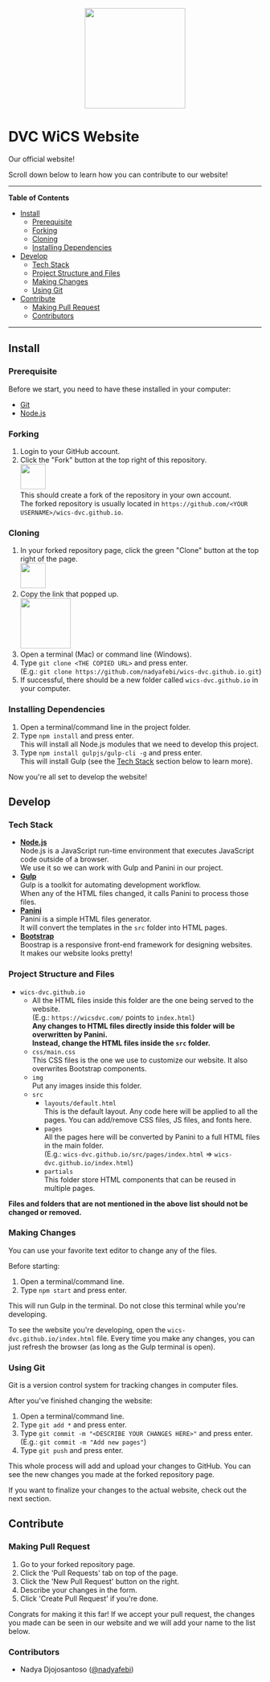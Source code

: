 <p align="center"><img src="https://wicsdvc.com/img/logo.png" height="200"></p>

# DVC WiCS Website
Our official website!

Scroll down below to learn how you can contribute to our website!

<hr>

**Table of Contents**

* [Install](#install)
  * [Prerequisite](#prerequisite)
  * [Forking](#forking)
  * [Cloning](#cloning)
  * [Installing Dependencies](#installing-dependencies)
* [Develop](#develop)
  * [Tech Stack](#tech-stack)
  * [Project Structure and Files](#project-structure-and-files)
  * [Making Changes](#making-changes)
  * [Using Git](#using-git)
* [Contribute](#contribute)
  * [Making Pull Request](#making-pull-request)
  * [Contributors](#contributors)

<hr>

## Install

### Prerequisite

Before we start, you need to have these installed in your computer:
* [Git](https://git-scm.com/)
* [Node.js](https://nodejs.org/en/)

### Forking

1. Login to your GitHub account.
1. Click the "Fork" button at the top right of this repository.<br>
  <img src="https://github-images.s3.amazonaws.com/help/bootcamp/Bootcamp-Fork.png" height="50"><br>
  This should create a fork of the repository in your own account.<br>
  The forked repository is usually located in `https://github.com/<YOUR USERNAME>/wics-dvc.github.io`.

### Cloning

1. In your forked repository page, click the green "Clone" button at the top right of the page.<br>
  <img src="https://help.github.com/assets/images/help/repository/clone-repo-clone-url-button.png" height="50"><br>
1. Copy the link that popped up.<br>
  <img src="https://help.github.com/assets/images/help/repository/https-url-clone.png" height="100"><br>
1. Open a terminal (Mac) or command line (Windows).<br>
1. Type `git clone <THE COPIED URL>` and press enter.<br>
  (E.g.: `git clone https://github.com/nadyafebi/wics-dvc.github.io.git`)<br>
1. If successful, there should be a new folder called `wics-dvc.github.io` in your computer.

### Installing Dependencies

1. Open a terminal/command line in the project folder.
1. Type `npm install` and press enter.<br>
  This will install all Node.js modules that we need to develop this project.
1. Type `npm install gulpjs/gulp-cli -g` and press enter.<br>
  This will install Gulp (see the [Tech Stack](#tech-stack) section below to learn more).

Now you're all set to develop the website!

## Develop

### Tech Stack

* [**Node.js**](https://nodejs.org/en/)<br>
  Node.js is a JavaScript run-time environment that executes JavaScript code outside of a browser.<br>
  We use it so we can work with Gulp and Panini in our project.
* [**Gulp**](https://gulpjs.com/)<br>
  Gulp is a toolkit for automating development workflow.<br>
  When any of the HTML files changed, it calls Panini to process those files.
* [**Panini**](https://github.com/zurb/panini)<br>
  Panini is a simple HTML files generator.<br>
  It will convert the templates in the `src` folder into HTML pages.
* [**Bootstrap**](https://getbootstrap.com/)<br>
  Boostrap is a responsive front-end framework for designing websites.<br>
  It makes our website looks pretty!

### Project Structure and Files

* `wics-dvc.github.io`
  * All the HTML files inside this folder are the one being served to the website.<br>
    (E.g.: `https://wicsdvc.com/` points to `index.html`)<br>
    **Any changes to HTML files directly inside this folder will be overwritten by Panini.**<br>
    **Instead, change the HTML files inside the `src` folder.**
  * `css/main.css`<br>
    This CSS files is the one we use to customize our website. It also overwrites Bootstrap components.
  * `img`<br>
    Put any images inside this folder.
  * `src`
    * `layouts/default.html`<br>
      This is the default layout. Any code here will be applied to all the pages. You can add/remove CSS files, JS files, and fonts here.
    * `pages`<br>
      All the pages here will be converted by Panini to a full HTML files in the main folder.<br>
      (E.g.: `wics-dvc.github.io/src/pages/index.html` => `wics-dvc.github.io/index.html`)
    * `partials`<br>
      This folder store HTML components that can be reused in multiple pages.

**Files and folders that are not mentioned in the above list should not be changed or removed.**

### Making Changes

You can use your favorite text editor to change any of the files.

Before starting:
1. Open a terminal/command line.
1. Type `npm start` and press enter.

This will run Gulp in the terminal. Do not close this terminal while you're developing.

To see the website you're developing, open the `wics-dvc.github.io/index.html` file.
Every time you make any changes, you can just refresh the browser (as long as the Gulp terminal is open).

### Using Git

Git is a version control system for tracking changes in computer files.

After you've finished changing the website:
1. Open a terminal/command line.
1. Type `git add *` and press enter.
1. Type `git commit -m "<DESCRIBE YOUR CHANGES HERE>"` and press enter.<br>
  (E.g.: `git commit -m "Add new pages"`)
1. Type `git push` and press enter.

This whole process will add and upload your changes to GitHub. You can see the new changes you made at the forked repository page.

If you want to finalize your changes to the actual website, check out the next section.

## Contribute

### Making Pull Request

1. Go to your forked repository page.
1. Click the 'Pull Requests' tab on top of the page.
1. Click the 'New Pull Request' button on the right.
1. Describe your changes in the form.
1. Click 'Create Pull Request' if you're done.

Congrats for making it this far! If we accept your pull request, the changes you made can be seen in our website and we will add your name to the list below.

### Contributors

* Nadya Djojosantoso ([@nadyafebi](https://github.com/nadyafebi))
